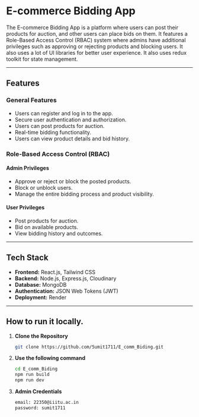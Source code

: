 # E-commerce Bidding App

The E-commerce Bidding App is a platform where users can post their products for auction, and other users can place bids on them. It features a Role-Based Access Control (RBAC) system where admins have additional privileges such as approving or rejecting products and blocking users. It also uses a lot of UI libraries for better user experience. It also uses redux toolkit for state management.

---

## Features

### General Features
- Users can register and log in to the app.
- Secure user authentication and authorization.
- Users can post products for auction.
- Real-time bidding functionality.
- Users can view product details and bid history.

### Role-Based Access Control (RBAC)
#### Admin Privileges
- Approve or reject or block the posted products.
- Block or unblock users.
- Manage the entire bidding process and product visibility.

#### User Privileges
- Post products for auction.
- Bid on available products.
- View bidding history and outcomes.

---

## Tech Stack
- **Frontend:** React.js, Tailwind CSS
- **Backend:** Node.js, Express.js, Cloudinary
- **Database:** MongoDB
- **Authentication:** JSON Web Tokens (JWT)
- **Deployment:** Render 

---

## How to run it locally.

1. **Clone the Repository**
   ```bash
   git clone https://github.com/5umit1711/E_comm_Biding.git
   
2. **Use the following command**
   ```bash
   cd E_comm_Biding
   npm run build
   npm run dev

3. **Admin Credentials**
   ```bash
   email: 22350@iiitu.ac.in
   password: sumit1711
